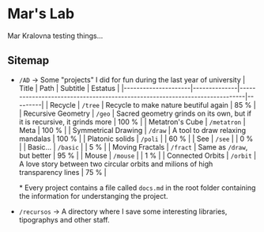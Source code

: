 # Mar's Lab

Mar Kralovna testing things...

## Sitemap

* `/AD` → Some "projects" I did for fun during the last year of university
	|        Title        |     Path     |                                  Subtitle                                  | Estatus |
	|---------------------|--------------|----------------------------------------------------------------------------|---------|
	| Recycle             | `/tree`      | Recycle to make nature beutiful again                                      |    85 % |
	| Recursive Geometry  | `/geo`       | Sacred geometry grinds on its own, but if it is recursive, it grinds more  |   100 % |
	| Metatron's Cube     | `/metatron`  | Meta                                                                       |   100 % |
	| Symmetrical Drawing | `/draw`      | A tool to draw relaxing mandalas                                           |   100 % |
	| Platonic solids     | `/poli`      |                                                                            |    60 % |
	| See                 | `/see`       |                                                                            |     0 % |
	| Basic...            | `/basic`     |                                                                            |     5 % |
	| Moving Fractals     | `/fract`     | Same as `/draw`, but better                                                |    95 % |
	| Mouse               | `/mouse`     |                                                                            |     1 % |
	| Connected Orbits    | `/orbit`     | A love story between two circular orbits and milions of high transparency lines |  75 %   |

	\* Every project contains a file called `docs.md` in the root folder containing the information for understanging the project.

* `/recursos` → A directory where I save some interesting libraries, tipographys and other staff.